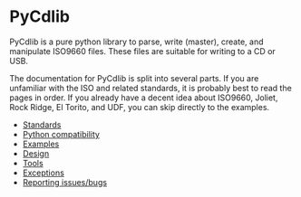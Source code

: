 # PyCdlib
PyCdlib is a pure python library to parse, write (master), create, and manipulate ISO9660 files.  These files are suitable for writing to a CD or USB.

The documentation for PyCdlib is split into several parts.  If you are unfamiliar with the ISO and related standards, it is probably best to read the pages in order.  If you already have a decent idea about ISO9660, Joliet, Rock Ridge, El Torito, and UDF, you can skip directly to the examples.

* [Standards](standards.md)
* [Python compatibility](python-compatibility.md)
* [Examples](examples.md)
* [Design](design.md)
* [Tools](tools.md)
* [Exceptions](exceptions.md)
* [Reporting issues/bugs](reporting-issues.md)
